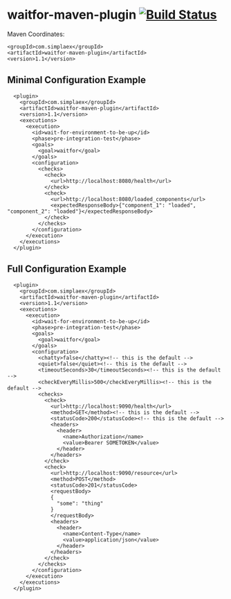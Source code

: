 # waitfor-maven-plugin [![Build Status](https://travis-ci.org/simplaex/waitfor-maven-plugin.svg?branch=master)](https://travis-ci.org/simplaex/waitfor-maven-plugin)

Maven Coordinates:
    
    <groupId>com.simplaex</groupId>
    <artifactId>waitfor-maven-plugin</artifactId>
    <version>1.1</version>

## Minimal Configuration Example

      <plugin>
        <groupId>com.simplaex</groupId>
        <artifactId>waitfor-maven-plugin</artifactId>
        <version>1.1</version>
        <executions>
          <execution>
            <id>wait-for-environment-to-be-up</id>
            <phase>pre-integration-test</phase>
            <goals>
              <goal>waitfor</goal>
            </goals>
            <configuration>
              <checks>
                <check>
                  <url>http://localhost:8080/health</url>
                </check>
                <check>
                  <url>http://localhost:8080/loaded_components</url>
                  <expectedResponseBody>{"component_1": "loaded", "component_2": "loaded"}</expectedResponseBody>
                </check>
              </checks>
            </configuration>
          </execution>
        </executions>
      </plugin>

## Full Configuration Example

      <plugin>
        <groupId>com.simplaex</groupId>
        <artifactId>waitfor-maven-plugin</artifactId>
        <version>1.1</version>
        <executions>
          <execution>
            <id>wait-for-environment-to-be-up</id>
            <phase>pre-integration-test</phase>
            <goals>
              <goal>waitfor</goal>
            </goals>
            <configuration>
              <chatty>false</chatty><!-- this is the default -->
              <quiet>false</quiet><!-- this is the default -->
              <timeoutSeconds>30</timeoutSeconds><!-- this is the default -->
              <checkEveryMillis>500</checkEveryMillis><!-- this is the default -->
              <checks>
                <check>
                  <url>http://localhost:9090/health</url>
                  <method>GET</method><!-- this is the default -->
                  <statusCode>200</statusCode><!-- this is the default -->
                  <headers>
                    <header>
                      <name>Authorization</name>
                      <value>Bearer SOMETOKEN</value>
                    </header>
                  </headers>
                </check>
                <check>
                  <url>http://localhost:9090/resource</url>
                  <method>POST</method>
                  <statusCode>201</statusCode>
                  <requestBody>
                  {
                    "some": "thing"
                  }
                  </requestBody>
                  <headers>
                    <header>
                      <name>Content-Type</name>
                      <value>application/json</value>
                    </header>
                  </headers>
                </check>
              </checks>
            </configuration>
          </execution>
        </executions>
      </plugin>
